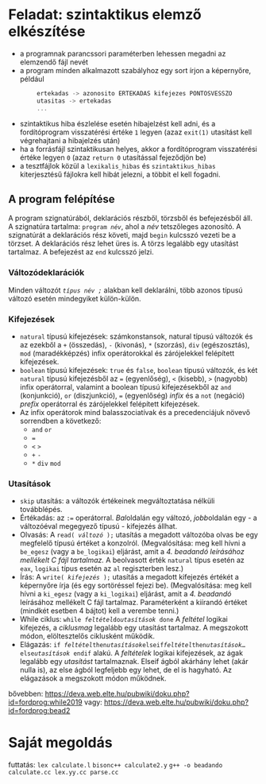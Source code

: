 # Feladat: szintaktikus elemző elkészítése

- a programnak parancssori paraméterben lehessen megadni az elemzendő fájl nevét
- a program minden alkalmazott szabályhoz egy sort írjon a képernyőre, például
````lex
        ertekadas -> azonosito ERTEKADAS kifejezes PONTOSVESSZO
        utasitas -> ertekadas
        ...
````
- szintaktikus hiba észlelése esetén hibajelzést kell adni, és a fordítóprogram visszatérési értéke `1` legyen (azaz `exit(1)` utasítást kell végrehajtani a hibajelzés után)
- ha a forrásfájl szintaktikusan helyes, akkor a fordítóprogram visszatérési értéke legyen `0` (azaz `return 0` utasítással fejeződjön be)
- a tesztfájlok közül a `lexikalis_hibas` és `szintaktikus_hibas` kiterjesztésű fájlokra kell hibát jelezni, a többit el kell fogadni.

## A program felépítése

A program szignatúrából, deklarációs részből, törzsből és befejezésből áll. A szignatúra tartalma: `program `*`név`*, ahol a *név* tetszőleges azonosító. A szignatúrát a deklarációs rész követi, majd `begin` kulcsszó vezeti be a törzset. A deklarációs rész lehet üres is. A törzs legalább egy utasítást tartalmaz. A befejezést az `end` kulcsszó jelzi.

### Változódeklarációk

Minden változót *`típus név ;`* alakban kell deklarálni, több azonos típusú változó esetén mindegyiket külön-külön.

### Kifejezések
- `natural` típusú kifejezések: számkonstansok, natural típusú változók és az ezekből a `+` (összedás), `-` (kivonás), `*` (szorzás), `div` (egészosztás), `mod` (maradékképzés) infix operátorokkal és zárójelekkel felépített kifejezések.
- `boolean` típusú kifejezések: `true` és `false`, `boolean` típusú változók, és két `natural` típusú kifejezésből az `=` (egyenlőség), `<` (kisebb), `>` (nagyobb) infix operátorral, valamint a boolean típusú kifejezésekből az `and` (konjunkció), `or` (diszjunkció), `=` (egyenlőség) *infix* és a `not` (negáció) *prefix* operátorral és zárójelekkel felépített kifejezések.
- Az infix operátorok mind balasszociatívak és a precedenciájuk növevő sorrendben a következő:
  - `and` `or`
  - `=`
  - `<` `>`
  - `+` `-`
  - `*` `div` `mod`

### Utasítások

- `skip` utasítás: a változók értékeinek megváltoztatása nélküli továbblépés.
- Értékadás: az `:=` operátorral. *Bal*oldalán egy változó, *jobb*oldalán egy - a változóéval megegyező típusú - kifejezés állhat.
- Olvasás: A `read( `*`változó`*` );` utasítás a megadott változóba olvas be egy megfelelő típusú értéket a konzolról. (Megvalósítása: meg kell hívni a `be_egesz` (vagy a `be_logikai`) eljárást, amit a *4. beadandó leírásához mellékelt C fájl tartalmaz.* A beolvasott érték `natural` típus esetén az `eax`, `logikai` típus esetén az `al` regiszterben lesz.)
- Írás: A `write( `*`kifejezés`*` );` utasítás a megadott kifejezés értékét a képernyőre írja (és egy sortöréssel fejezi be). (Megvalósítása: meg kell hívni a `ki_egesz` (vagy a `ki_logikai`) eljárást, amit a *4. beadandó* leírásához mellékelt C fájl tartalmaz. Paraméterként a kiírandó értéket (mindkét esetben 4 bájtot) kell a verembe tenni.)
- While ciklus: `while `*`feltétel`*` do `*`utasítások`*` done` A *feltétel* logikai kifejezés, a *ciklusmag* legalább egy utasítást tartalmaz. A megszokott módon, elöltesztelős ciklusként működik.
- Elágazás: `if `*`feltétel`*` then `*`utasítások`*` elseif `*`feltétel`*` then `*`utasítások`*` … else `*`utasítások`*` endif` alakú. A *feltételek* logikai kifejezések, az ágak legalább egy *utasítást* tartalmaznak. Elseif ágból akárhány lehet (akár nulla is), az else ágból legfeljebb egy lehet, de el is hagyható. Az elágazások a megszokott módon működnek.


bővebben: https://deva.web.elte.hu/pubwiki/doku.php?id=fordprog:while2019
vagy: https://deva.web.elte.hu/pubwiki/doku.php?id=fordprog:bead2

# Saját megoldás
futtatás:
`lex calculate.l`
`bisonc++ calculate2.y`
`g++ -o beadando calculate.cc lex.yy.cc parse.cc `
